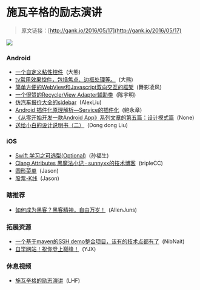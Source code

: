 # 施瓦辛格的励志演讲

> 原文链接：[http://gank.io/2016/05/17](http://gank.io/2016/05/17)

![](http://ww1.sinaimg.cn/large/7a8aed7bjw1f3y998rv5uj20m80vxq6c.jpg)

### Android

* [一个自定义粘性控件](https://github.com/smartbetter/GooView) &nbsp;(大熊)
* [tv常用效果控件，包括焦点、边框处理等。](https://github.com/evilbinary/TvWidget) &nbsp;(大熊)
* [简单方便的WebView和Javascript双向交互的框架](https://github.com/pengwei1024/JsBridge) &nbsp;(舞影凌风)
* [一个很赞的RecyclerView Adapter辅助类](http://droidyue.com/blog/2016/05/09/baserecyclerviewadapterhelper/) &nbsp;(陈宇明)
* [仿汽车报价大全的sidebar](https://github.com/AlexLiuSheng/AnimSideBar) &nbsp;(AlexLiu)
* [Android 插件化原理解析&mdash;Service的插件化](http://weishu.me/2016/05/11/understand-plugin-framework-service/) &nbsp;(鲍永章)
* [《从零开始开发一款Android App》系列文章的第五篇：设计模式篇](http://www.jianshu.com/p/fa92ca51bdb0) &nbsp;(None)
* [送给小白的设计说明书（二）](http://blog.csdn.net/dd864140130/article/details/51429926) &nbsp;(Dong dong Liu)

### iOS

* [Swift 学习之可选型(Optional)](http://www.jianshu.com/p/83d36d1ae001) &nbsp;(孙福生)
* [Clang Attributes 黑魔法小记 &middot; sunnyxx的技术博客](http://blog.sunnyxx.com/2016/05/14/clang-attributes/) &nbsp;(tripleCC)
* [圆形菜单](https://github.com/JaNd3r/CKCircleMenuView) &nbsp;(Jason)
* [股票-K线](https://github.com/yate1996/Y_KLine) &nbsp;(Jason)

### 瞎推荐

* [如何成为黑客？黑客精神，自由万岁！](http://idarkside.org/docs/hacker-howto.html) &nbsp;(AllenJuns)

### 拓展资源

* [一个基于maven的SSH demo整合项目，该有的技术点都有了](https://github.com/nibnait/Elec) &nbsp;(NibNait)
* [自学网站！祝你登上巅峰！](http://www.jianshu.com/p/ba391122d7c9) &nbsp;(YJX)

### 休息视频

* [施瓦辛格的励志演讲](http://www.miaopai.com/show/4kU9dsswDerxmthxDsSPWg__.htm) &nbsp;(LHF)

